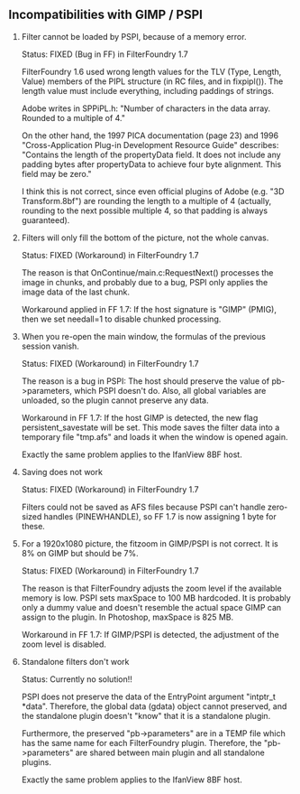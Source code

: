 Incompatibilities with GIMP / PSPI
----------------------------------

1. Filter cannot be loaded by PSPI, because of a memory error.

	Status: FIXED (Bug in FF) in FilterFoundry 1.7
	
	FilterFoundry 1.6 used wrong length values for the TLV (Type, Length, Value) members
	of the PIPL structure (in RC files, and in fixpipl()).
	The length value must include everything, including paddings of strings.
	
	Adobe writes in SPPiPL.h:
	"Number of characters in the data array. Rounded to a multiple of 4."
	
	On the other hand, the 1997 PICA documentation (page 23) and
	1996 "Cross-Application Plug-in Development Resource Guide" describes:
	"Contains the length of the propertyData field. It does not include any padding bytes after
	propertyData to achieve four byte alignment. This field may be zero."
	
	I think this is not correct, since even official plugins of Adobe (e.g. "3D Transform.8bf")
	are rounding the length to a multiple of 4 (actually, rounding to the next possible multiple 4,
	so that padding is always guaranteed).

2. Filters will only fill the bottom of the picture, not the whole canvas.

	Status: FIXED (Workaround) in FilterFoundry 1.7
	
	The reason is that OnContinue/main.c:RequestNext() processes the image in chunks,
	and probably due to a bug, PSPI only applies the image data of the last chunk.

	Workaround applied in FF 1.7: If the host signature is "GIMP" (PMIG), then we set
	needall=1 to disable chunked processing.

3. When you re-open the main window, the formulas of the previous session vanish.

	Status: FIXED (Workaround) in FilterFoundry 1.7

	The reason is a bug in PSPI: The host should preserve the value of pb->parameters, which PSPI doesn't do.
	Also, all global variables are unloaded, so the plugin cannot preserve any data.

	Workaround in FF 1.7: If the host GIMP is detected, the new flag persistent_savestate will be set.
	This mode saves the filter data into a temporary file "tmp.afs" and loads it
	when the window is opened again.

	Exactly the same problem applies to the IfanView 8BF host.

4. Saving does not work

	Status: FIXED (Workaround) in FilterFoundry 1.7

	Filters could not be saved as AFS files because PSPI can't handle zero-sized handles
	(PINEWHANDLE), so FF 1.7 is now assigning 1 byte for these.

5. For a 1920x1080 picture, the fitzoom in GIMP/PSPI is not correct. It is 8% on GIMP but should be 7%.

	Status: FIXED (Workaround) in FilterFoundry 1.7
	
	The reason is that FilterFoundry adjusts the zoom level if the available memory is low.
	PSPI sets maxSpace to 100 MB hardcoded. It is probably only a dummy value and doesn't
	resemble the actual space GIMP can assign to the plugin.
	In Photoshop, maxSpace is 825 MB.

	Workaround in FF 1.7: If GIMP/PSPI is detected, the adjustment of the zoom level is disabled.

6. Standalone filters don't work

	Status: Currently no solution!!

	PSPI does not preserve the data of the EntryPoint argument "intptr_t *data".
	Therefore, the global data (gdata) object cannot preserved,
	and the standalone plugin doesn't "know" that it is a standalone plugin.

	Furthermore, the preserved "pb->parameters" are in a TEMP file which has
	the same name for each FilterFoundry plugin. Therefore, the "pb->parameters"
	are shared between main plugin and all standalone plugins.

	Exactly the same problem applies to the IfanView 8BF host.
